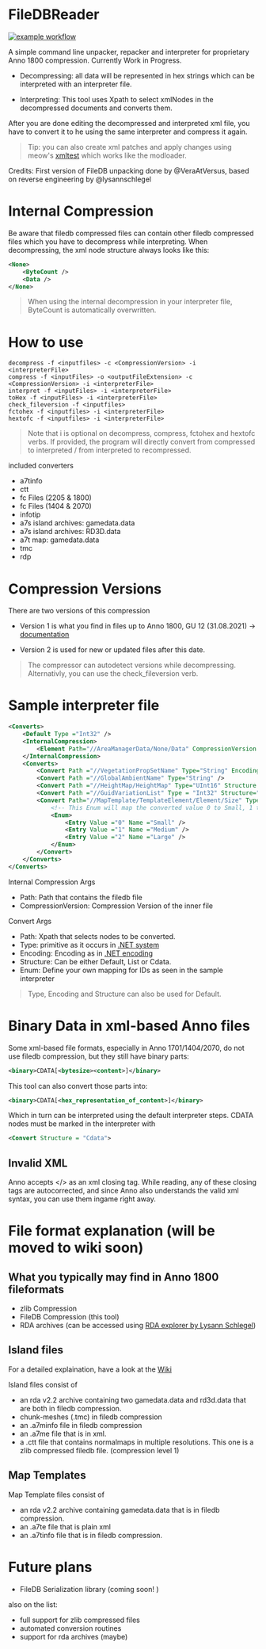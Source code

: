 # FileDBReader

[![example workflow](https://github.com/anno-mods/FileDBReader/actions/workflows/main.yml/badge.svg)](https://github.com/anno-mods/FileDBReader/actions/workflows/main.yml)

A simple command line unpacker, repacker and interpreter for proprietary Anno 1800 compression. Currently Work in Progress.

- Decompressing: all data will be represented in hex strings which can be interpreted with an interpreter file. 

- Interpreting: This tool uses Xpath to select xmlNodes in the decompressed documents and converts them. 

After you are done editing the decompressed and interpreted xml file, you have to convert it to he using the same interpreter and compress it again.

> Tip: you can also create xml patches and apply changes using meow's [xmltest](https://github.com/xforce/anno1800-mod-loader/releases/latest/download/xmltest.zip) which works like the modloader.
 
Credits: First version of FileDB unpacking done by @VeraAtVersus, based on reverse engineering by @lysannschlegel

# Internal Compression 
Be aware that filedb compressed files can contain other filedb compressed files which you have to decompress while interpreting. When decompressing, the xml node structure always looks like this: 

```xml
<None>
    <ByteCount />
    <Data />
</None>
```

> When using the internal decompression in your interpreter file, ByteCount is automatically overwritten. 

# How to use

```
decompress -f <inputfiles> -c <CompressionVersion> -i <interpreterFile>
compress -f <inputFiles> -o <outputFileExtension> -c <CompressionVersion> -i <interpreterFile>
interpret -f <inputFiles> -i <interpreterFile>
toHex -f <inputFiles> -i <interpreterFile>
check_fileversion -f <inputfiles>
fctohex -f <inputfiles> -i <interpreterFile>
hextofc -f <inputfiles> -i <interpreterFile>
```

> Note that i is optional on decompress, compress, fctohex and hextofc verbs. If provided, the program will directly convert from compressed to interpreted / from interpreted to recompressed.

included converters

- a7tinfo
- ctt
- fc Files (2205 & 1800)
- fc Files (1404 & 2070)
- infotip 
- a7s island archives: gamedata.data
- a7s island archives: RD3D.data
- a7t map: gamedata.data
- tmc
- rdp

# Compression Versions

There are two versions of this compression
 
- Version 1 is what you find in files up to Anno 1800, GU 12 (31.08.2021) -> [documentation](https://github.com/lysannschlegel/RDAExplorer/wiki/file.db-format)

- Version 2 is used for new or updated files after this date.

> The compressor can autodetect versions while decompressing. Alternativly, you can use the check_fileversion verb.

# Sample interpreter file

```xml
<Converts>
    <Default Type ="Int32" />
    <InternalCompression>
        <Element Path="//AreaManagerData/None/Data" CompressionVersion = "2"/>
    </InternalCompression>
    <Converts>
        <Convert Path ="//VegetationPropSetName" Type="String" Encoding="UTF-8" />
        <Convert Path ="//GlobalAmbientName" Type="String" />
        <Convert Path ="//HeightMap/HeightMap" Type="UInt16" Structure ="List" />
        <Convert Path ="//GuidVariationList" Type = "Int32" Structure="Cdata">
        <Convert Path="//MapTemplate/TemplateElement/Element/Size" Type="Int16">
            <!-- This Enum will map the converted value 0 to Small, 1 to Medium and 2 to Large-->
            <Enum>
                <Entry Value ="0" Name ="Small" />
                <Entry Value ="1" Name ="Medium" />
                <Entry Value ="2" Name ="Large" />
            </Enum>
        </Convert>
    </Converts>
</Converts>
```

Internal Compression Args
- Path: Path that contains the filedb file
- CompressionVersion: Compression Version of the inner file

Convert Args
- Path: Xpath that selects nodes to be converted. 
- Type: primitive as it occurs in [.NET system](https://docs.microsoft.com/de-de/dotnet/csharp/language-reference/builtin-types/built-in-types)
- Encoding: Encoding as in [.NET encoding](https://docs.microsoft.com/de-de/dotnet/api/system.text.encoding?view=net-5.0)
- Structure: Can be either Default, List or Cdata. 
- Enum: Define your own mapping for IDs as seen in the sample interpreter

> Type, Encoding and Structure can also be used for Default. 

# Binary Data in xml-based Anno files
Some xml-based file formats, especially in Anno 1701/1404/2070, do not use filedb compression, but they still have binary parts: 

```XML
<binary>CDATA[<bytesize><content>]</binary>
```

This tool can also convert those parts into:
```XML
<binary>CDATA[<hex_representation_of_content>]</binary>
```
Which in turn can be interpreted using the default interpreter steps. CDATA nodes must be marked in the interpreter with 

```XML
<Convert Structure = "Cdata">
```

## Invalid XML
Anno accepts </> as an xml closing tag. While reading, any of these closing tags are autocorrected, 
and since Anno also understands the valid xml syntax, you can use them ingame right away. 

# File format explanation (will be moved to wiki soon)

## What you typically may find in Anno 1800 fileformats
- zlib Compression 
- FileDB Compression (this tool)
- RDA archives (can be accessed using [RDA explorer by Lysann Schlegel](https://github.com/lysannschlegel/RDAExplorer))


## Island files

For a detailed explaination, have a look at the [Wiki](https://github.com/anno-mods/FileDBReader/wiki/How-Island-Files-work)

Island files consist of
- an rda v2.2 archive containing two gamedata.data and rd3d.data that are both in filedb compression.
- chunk-meshes (.tmc) in filedb compression 
- an .a7minfo file in filedb compression 
- an .a7me file that is in xml. 
- a .ctt file that contains normalmaps in multiple resolutions. This one is a zlib compressed filedb file. (compression level 1) 

## Map Templates 

Map Template files consist of
- an rda v2.2 archive containing gamedata.data that is in filedb compression. 
- an .a7te file that is plain xml 
- an .a7tinfo file that is in filedb compression. 

# Future plans 
- FileDB Serialization library (coming soon! )

also on the list:
- full support for zlib compressed files
- automated conversion routines
- support for rda archives (maybe)






